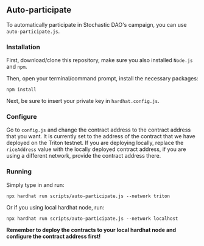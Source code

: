 ## Auto-participate

To automatically participate in Stochastic DAO's campaign, you can use `auto-participate.js`.

### Installation

First, download/clone this repository, make sure you also installed `Node.js` and `npm`.

Then, open your terminal/command prompt, install the necessary packages:

```
npm install
```

Next, be sure to insert your private key in `hardhat.config.js`.

### Configure

Go to `config.js` and change the contract address to the contract address that you want. It is currently set to the address of the contract that we have deployed on the Triton testnet. If you are deploying locally, replace the `riceAddress` value with the locally deployed contract address, if you are using a different network, provide the contract address there.

### Running

Simply type in and run:

```
npx hardhat run scripts/auto-participate.js --network triton
```

Or if you using local hardhat node, run:

```
npx hardhat run scripts/auto-participate.js --network localhost
```

**Remember to deploy the contracts to your local hardhat node and configure the contract address first!**
